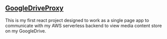 ## [GoogleDriveProxy](https://gdp.sheltonhuang.me)
This is my first react project designed to work as a single page app to communicate with my AWS serverless backend to
view media content store on my GoogleDrive.
